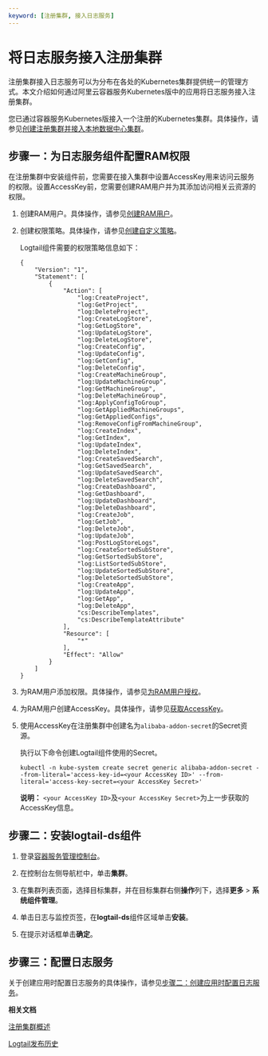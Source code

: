 ```yaml
---
keyword: [注册集群, 接入日志服务]
---
```


# 将日志服务接入注册集群

注册集群接入日志服务可以为分布在各处的Kubernetes集群提供统一的管理方式。本文介绍如何通过阿里云容器服务Kubernetes版中的应用将日志服务接入注册集群。

您已通过容器服务Kubernetes版接入一个注册的Kubernetes集群。具体操作，请参见[创建注册集群并接入本地数据中心集群](/cn.zh-CN/Kubernetes集群用户指南/多云混合云/注册集群管理/创建注册集群并接入本地数据中心集群.md)。

## 步骤一：为日志服务组件配置RAM权限

在注册集群中安装组件前，您需要在接入集群中设置AccessKey用来访问云服务的权限。设置AccessKey前，您需要创建RAM用户并为其添加访问相关云资源的权限。

1.  创建RAM用户。具体操作，请参见[创建RAM用户](/cn.zh-CN/用户管理/基本操作/创建RAM用户.md)。

2.  创建权限策略。具体操作，请参见[创建自定义策略](/cn.zh-CN/权限策略管理/自定义策略/创建自定义策略.md)。

    Logtail组件需要的权限策略信息如下：

    ```
    {
        "Version": "1",
        "Statement": [
            {
                "Action": [
                    "log:CreateProject",
                    "log:GetProject",
                    "log:DeleteProject",
                    "log:CreateLogStore",
                    "log:GetLogStore",
                    "log:UpdateLogStore",
                    "log:DeleteLogStore",
                    "log:CreateConfig",
                    "log:UpdateConfig",
                    "log:GetConfig",
                    "log:DeleteConfig",
                    "log:CreateMachineGroup",
                    "log:UpdateMachineGroup",
                    "log:GetMachineGroup",
                    "log:DeleteMachineGroup",
                    "log:ApplyConfigToGroup",
                    "log:GetAppliedMachineGroups",
                    "log:GetAppliedConfigs",
                    "log:RemoveConfigFromMachineGroup",
                    "log:CreateIndex",
                    "log:GetIndex",
                    "log:UpdateIndex",
                    "log:DeleteIndex",
                    "log:CreateSavedSearch",
                    "log:GetSavedSearch",
                    "log:UpdateSavedSearch",
                    "log:DeleteSavedSearch",
                    "log:CreateDashboard",
                    "log:GetDashboard",
                    "log:UpdateDashboard",
                    "log:DeleteDashboard",
                    "log:CreateJob",
                    "log:GetJob",
                    "log:DeleteJob",
                    "log:UpdateJob",
                    "log:PostLogStoreLogs",
                    "log:CreateSortedSubStore",
                    "log:GetSortedSubStore",
                    "log:ListSortedSubStore",
                    "log:UpdateSortedSubStore",
                    "log:DeleteSortedSubStore",
                    "log:CreateApp",
                    "log:UpdateApp",
                    "log:GetApp",
                    "log:DeleteApp",
                    "cs:DescribeTemplates",
                    "cs:DescribeTemplateAttribute"
                ],
                "Resource": [
                    "*"
                ],
                "Effect": "Allow"
            }
        ]
    }
    ```

3.  为RAM用户添加权限。具体操作，请参见[为RAM用户授权](/cn.zh-CN/用户管理/授权管理/为RAM用户授权.md)。

4.  为RAM用户创建AccessKey。具体操作，请参见[获取AccessKey]()。

5.  使用AccessKey在注册集群中创建名为`alibaba-addon-secret`的Secret资源。

    执行以下命令创建Logtail组件使用的Secret。

    ```
    kubectl -n kube-system create secret generic alibaba-addon-secret --from-literal='access-key-id=<your AccessKey ID>' --from-literal='access-key-secret=<your AccessKey Secret>'
    ```

    **说明：** `<your AccessKey ID>`及`<your AccessKey Secret>`为上一步获取的AccessKey信息。


## 步骤二：安装logtail-ds组件

1.  登录[容器服务管理控制台](https://cs.console.aliyun.com)。

2.  在控制台左侧导航栏中，单击**集群**。

3.  在集群列表页面，选择目标集群，并在目标集群右侧**操作**列下，选择**更多** \> **系统组件管理**。

4.  单击日志与监控页签，在**logtail-ds**组件区域单击**安装**。

5.  在提示对话框单击**确定**。


## 步骤三：配置日志服务

关于创建应用时配置日志服务的具体操作，请参见[步骤二：创建应用时配置日志服务](/cn.zh-CN/Kubernetes集群用户指南/可观测性/日志管理/通过日志服务采集Kubernetes容器日志.md)。

**相关文档**  


[注册集群概述](/cn.zh-CN/Kubernetes集群用户指南/多云混合云/注册集群管理/注册集群概述.md)

[Logtail发布历史](/cn.zh-CN/数据采集/Logtail采集/Logtail发布历史.md)

